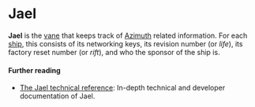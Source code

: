 # Jael

**Jael** is the [vane](vane.md) that keeps track of [Azimuth](azimuth.md) related information. For each [ship](ship.md), this consists of its networking keys, its revision number (or _life_), its factory reset number (or _rift_), and who the sponsor of the ship is.

#### Further reading

- [The Jael technical reference](../urbit-os/kernel/jael): In-depth technical and developer documentation of Jael.
